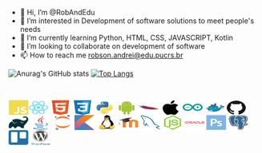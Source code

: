 - 👋 Hi, I’m @RobAndEdu
- 👀 I’m interested in Development of software solutions to meet people's needs
- 🌱 I’m currently learning Python, HTML, CSS, JAVASCRIPT, Kotlin
- 💞️ I’m looking to collaborate on development of software
- 📫 How to reach me robson.andrei@edu.pucrs.br

<div>
  
  ![Anurag's GitHub stats](https://github-readme-stats.vercel.app/api?username=RobAndEdu&show_icons=true&theme=radical)
  [![Top Langs](https://github-readme-stats.vercel.app/api/top-langs/?username=RobAndEdu&layout=compact&langs_count=7&theme=radical)](https://github.com/RobAndEdu/github-readme-stats)
 
<div><br>
  
  <img align="center" alt="Rafa-Js" height="30" width="40" src="https://raw.githubusercontent.com/devicons/devicon/master/icons/javascript/javascript-plain.svg" style="max-width:100%;"><img align="center" alt="Rafa-React" height="30" width="40" src="https://raw.githubusercontent.com/devicons/devicon/master/icons/react/react-original.svg" style="max-width:100%;">
  <img align="center" alt="Rafa-HTML" height="30" width="40" src="https://raw.githubusercontent.com/devicons/devicon/master/icons/html5/html5-original.svg" style="max-width:100%;">
  <img align="center" alt="Rafa-CSS" height="30" width="40" src="https://raw.githubusercontent.com/devicons/devicon/master/icons/css3/css3-original.svg" style="max-width:100%;">
  <img align="center" alt="Rafa-Python" height="30" width="40" src="https://raw.githubusercontent.com/devicons/devicon/master/icons/python/python-original.svg" style="max-width:100%;">
  <img align="center" height="30" width="40" src="https://github.com/devicons/devicon/blob/master/icons/android/android-original.svg" style="max-width:100%;">
  <img align="center" height="30" width="40" src="https://github.com/devicons/devicon/blob/master/icons/apache/apache-original.svg" style="max-width:100%;">
  <img align="center" height="30" width="40" src="https://github.com/devicons/devicon/blob/master/icons/apple/apple-original.svg" style="max-width:100%;">
  <img align="center" height="30" width="40" src="https://github.com/devicons/devicon/blob/master/icons/arduino/arduino-original.svg" style="max-width:100%;">
  <img align="center" height="30" width="40" src="https://github.com/devicons/devicon/blob/master/icons/docker/docker-original.svg" style="max-width:100%;">
  <img align="center" height="30" width="40" src="https://github.com/devicons/devicon/blob/master/icons/github/github-original.svg" style="max-width:100%;">
  <img align="center" height="30" width="40" src="https://github.com/devicons/devicon/blob/master/icons/gradle/gradle-plain.svg" style="max-width:100%;">
  <img align="center" height="30" width="40" src="https://github.com/devicons/devicon/blob/master/icons/java/java-original.svg" style="max-width:100%;">
  <img align="center" height="30" width="40" src="https://github.com/devicons/devicon/blob/master/icons/jupyter/jupyter-original.svg" style="max-width:100%;">
  <img align="center" height="30" width="40" src="https://github.com/devicons/devicon/blob/master/icons/kotlin/kotlin-original.svg" style="max-width:100%;">
  <img align="center" height="30" width="40" src="https://github.com/devicons/devicon/blob/master/icons/linux/linux-original.svg" style="max-width:100%;">
  <img align="center" height="30" width="40" src="https://github.com/devicons/devicon/blob/master/icons/moodle/moodle-original.svg" style="max-width:100%;">
  <img align="center" height="30" width="40" src="https://github.com/devicons/devicon/blob/master/icons/mysql/mysql-original.svg" style="max-width:100%;">
  <img align="center" height="30" width="40" src="https://github.com/devicons/devicon/blob/master/icons/nodejs/nodejs-original.svg" style="max-width:100%;">
  <img align="center" height="30" width="40" src="https://github.com/devicons/devicon/blob/master/icons/oracle/oracle-original.svg" style="max-width:100%;">
  <img align="center" height="30" width="40" src="https://github.com/devicons/devicon/blob/master/icons/photoshop/photoshop-plain.svg" style="max-width:100%;">
  <img align="center" height="30" width="40" src="https://github.com/devicons/devicon/blob/master/icons/postgresql/postgresql-original.svg" style="max-width:100%;">
  <img align="center" height="30" width="40" src="https://github.com/devicons/devicon/blob/master/icons/trello/trello-plain.svg" style="max-width:100%;">
  <img align="center" height="30" width="40" src="https://github.com/devicons/devicon/blob/master/icons/wordpress/wordpress-original.svg" style="max-width:100%;">
   
  
  
</div>
    
    
